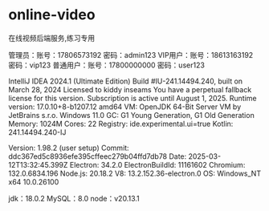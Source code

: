 # online-video
在线视频后端服务,练习专用

管理员：账号：17806573192	密码：admin123
VIP用户：账号：18613163192 密码：vip123
普通用户：账号：17800000000 密码：user123

IntelliJ IDEA 2024.1 (Ultimate Edition)
Build #IU-241.14494.240, built on March 28, 2024
Licensed to kiddy inseams
You have a perpetual fallback license for this version.
Subscription is active until August 1, 2025.
Runtime version: 17.0.10+8-b1207.12 amd64
VM: OpenJDK 64-Bit Server VM by JetBrains s.r.o.
Windows 11.0
GC: G1 Young Generation, G1 Old Generation
Memory: 1024M
Cores: 22
Registry:
  ide.experimental.ui=true
Kotlin: 241.14494.240-IJ

Version: 1.98.2 (user setup)
Commit: ddc367ed5c8936efe395cffeec279b04ffd7db78
Date: 2025-03-12T13:32:45.399Z
Electron: 34.2.0
ElectronBuildId: 11161602
Chromium: 132.0.6834.196
Node.js: 20.18.2
V8: 13.2.152.36-electron.0
OS: Windows_NT x64 10.0.26100

jdk：18.0.2
MySQL：8.0
node：v20.13.1
